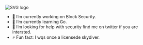 ![SVG logo](https://www.sentnl.io/sentnl.svg)


- 🔭 I’m currently working on Block Security.
- 🌱 I’m currently learning Go.
- 🤔 I’m looking for help with security find me on twitter if you are intersted. 
- ⚡ Fun fact: I wqs once a licensede skydiver.

